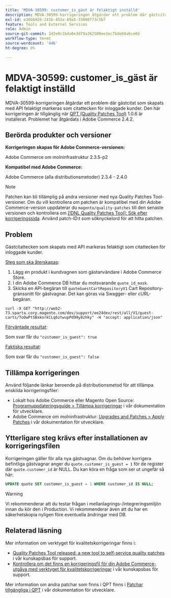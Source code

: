 ```yaml
---
title: 'MDVA-30599: customer_is_gäst är felaktigt inställd'
description: MDVA-30599-korrigeringen åtgärdar ett problem där gästcitat som skapats med API felaktigt markeras som citattecken för inloggade kunder. Den här korrigeringen är tillgänglig när [QPT-verktyget (Quality Patches Tool)](/help/announcements/adobe-commerce-announcements/magento-quality-patches-released-new-tool-to-self-serve-quality-patches.md) 1.0.6 är installerat. Problemet har åtgärdats i Adobe Commerce 2.4.2.
exl-id: e16bb926-241b-451e-89a5-33000f73c5b7
feature: Tools and External Services
role: Admin
source-git-commit: 1d2e0c1b4a8e3d79a362500ee3ec7bde84a6ce0d
workflow-type: tm+mt
source-wordcount: '446'
ht-degree: 0%

---
```


# MDVA-30599: customer_is_gäst är felaktigt inställd

MDVA-30599-korrigeringen åtgärdar ett problem där gästcitat som skapats med API felaktigt markeras som citattecken för inloggade kunder. Den här korrigeringen är tillgänglig när [QPT (Quality Patches Tool)](/help/announcements/adobe-commerce-announcements/magento-quality-patches-released-new-tool-to-self-serve-quality-patches.md) 1.0.6 är installerat. Problemet har åtgärdats i Adobe Commerce 2.4.2.

## Berörda produkter och versioner

**Korrigeringen skapas för Adobe Commerce-versionen:**

Adobe Commerce om molninfrastruktur 2.3.5-p2

**Kompatibel med Adobe Commerce:**

Adobe Commerce (alla distributionsmetoder) 2.3.4 - 2.4.0

>[!NOTE]
>
>Patchen kan bli tillämplig på andra versioner med nya Quality Patches Tool-versioner. Om du vill kontrollera om patchen är kompatibel med din Adobe Commerce-version uppdaterar du `magento/quality-patches` till den senaste versionen och kontrollera om [[!DNL Quality Patches Tool]: Sök efter korrigeringssida](https://devdocs.magento.com/quality-patches/tool.html#patch-grid). Använd patch-ID:t som söknyckelord för att hitta patchen.

## Problem

Gästcitattecken som skapats med API markeras felaktigt som citattecken för inloggade kunder.

<u>Steg som ska återskapas</u>:

1. Lägg en produkt i kundvagnen som gästanvändare i Adobe Commerce Store.
1. I din Adobe Commerce DB hittar du motsvarande `quote_id_mask`.
1. Skicka en API-begäran till `quoteGuestCartRepositoryV1` Cart Repository-gränssnitt för gästvagnar. Det kan göras via Swagger- eller cURL-begäran.

```curl
curl -X GET "http://web2-73.sparta.corp.magento.com/dev/support/ee24dev/rest/all/V1/guest-carts/ToOwPtSBxkorkCLq6ztwupPd99y8zhky" -H "accept: application/json"
```

<u>Förväntade resultat</u>:

Som svar får du `"customer_is_guest": true`

<u>Faktiska resultat</u>:

Som svar får du `"customer_is_guest": false`

## Tillämpa korrigeringen

Använd följande länkar beroende på distributionsmetod för att tillämpa enskilda korrigeringsfiler:

* Lokalt hos Adobe Commerce eller Magento Open Source: [Programuppdateringsguide > Tillämpa korrigeringar](https://devdocs.magento.com/guides/v2.4/comp-mgr/patching/mqp.html) i vår dokumentation för utvecklare.
* Adobe Commerce om molninfrastruktur: [Upgrades and Patches > Apply Patches](https://devdocs.magento.com/cloud/project/project-patch.html) i vår dokumentation för utvecklare.

## Ytterligare steg krävs efter installationen av korrigeringsfilen

Korrigeringen gäller för alla nya gästvagnar. Om du behöver korrigera befintliga gästvagnar anger du `quote.customer_is_guest = 1` för de register där `quote.customer_id` är NULL. Du kan köra en fråga som ser ut ungefär så här:

```sql
UPDATE quote SET customer_is_guest = 1 WHERE customer_id IS NULL;
```

>[!WARNING]
>
>Vi rekommenderar att du testar frågan i mellanlagrings-/integreringsmiljön innan du kör den i Production. Vi rekommenderar även att du har en säkerhetskopia nyligen före eventuella ändringar med DB.

## Relaterad läsning

Mer information om verktyget för kvalitetskorrigeringar finns i:

* [Quality Patches Tool released: a new tool to self-service quality patches](/help/announcements/adobe-commerce-announcements/magento-quality-patches-released-new-tool-to-self-serve-quality-patches.md) i vår kunskapsbas för support.
* [Kontrollera om det finns en korrigeringsfil för din Adobe Commerce-utgåva med verktyget för kvalitetskorrigeringar](/help/support-tools/patches-available-in-qpt-tool/check-patch-for-magento-issue-with-magento-quality-patches.md) i vår kunskapsbas för support.

Mer information om andra patchar som finns i QPT finns i [Patchar tillgängliga i QPT](https://devdocs.magento.com/quality-patches/tool.html#patch-grid) i vår dokumentation för utvecklare.
